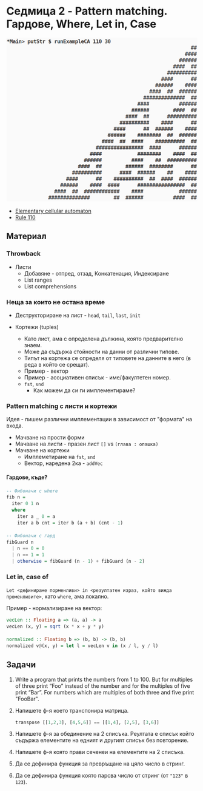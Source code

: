 # Седмица 2 - Pattern matching. Гардове, Where, Let in, Case

![Клетъчен автомат - правило 110](../assets/110.png)

- [Elementary cellular automaton](https://en.wikipedia.org/wiki/Elementary_cellular_automaton)
- [Rule 110](https://en.wikipedia.org/wiki/Rule_110)

## Материал

### Throwback

- Листи
  - Добавяне - отпред, отзад, Конкатенация, Индексиране
  - List ranges
  - List comprehensions

### Неща за които не остана време

- Деструкториране на лист - `head`, `tail`, `last`, `init`

- Кортежи (tuples)
  - Като лист, ама с определена дължина, която предварително знаем.
  - Може да съдържа стойности на данни от различни типове.
  - Типът на кортежа се определя от типовете на данните в него (в реда в който се срещат).
  - Пример - вектор
  - Пример - асоциативен списък - име/факултетен номер.
  - `fst`, `snd`
    - Как можем да си ги имплементираме?

### Pattern matching с листи и кортежи

Идея - пишем различни имплементации в зависимост от "формата" на входа.

- Мачване на прости форми
- Мачване на листи - празен лист `[]` vs `(глава : опашка)`
- Мачване на кортежи
  - Имплеметиране на `fst`, `snd`
  - Вектор, наредена 2ка - `addVec`

#### Гардове, къде?

```hs
-- Фибоначи с where
fib n =
  iter 0 1 n
  where
    iter a _ 0 = a
    iter a b cnt = iter b (a + b) (cnt - 1)

-- Фибоначи с гард
fibGuard n
  | n == 0 = 0
  | n == 1 = 1
  | otherwise = fibGuard (n - 1) + fibGuard (n - 2)
```

### Let in, case of

`Let <дефинираме порменливи> in <резултатен израз, който вижда променливите>`,
като `where`, ама локално.

Пример - нормализиране на вектор:

```hs
vecLen :: Floating a => (a, a) -> a
vecLen (x, y) = sqrt (x * x + y * y)

normalized :: Floating b => (b, b) -> (b, b)
normalized v@(x, y) = let l = vecLen v in (x / l, y / l)
```

## Задачи

1. Write a program that prints the numbers from 1 to 100. But for multiples of three print “Foo” instead of the number and for the multiples of five print “Bar”. For numbers which are multiples of both three and five print "FooBar".
2. Напишете ф-я което транспонира матрица.

   ```hs
   transpose [[1,2,3], [4,5,6]] == [[1,4], [2,5], [3,6]]
   ```

3. Напишете ф-я за обединение на 2 списъка. Реултата е списък който съдържа елементите на едният и другият списък без повторение.
4. Напишете ф-я която прави сеченеи на елементите на 2 списъка.
5. Да се дефинира функция за превръщане на цяло число в стринг.
6. Да се дефинира функция която парсва число от стринг (от `"123"` в `123`).
